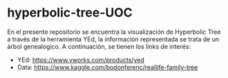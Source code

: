 # hyperbolic-tree-UOC

En el presente repositorio se encuentra la visualización de Hyperbolic Tree a través de la herramienta YEd, la información representada se trata de un árbol genealogico. A continuación, se tienen los links de interés:

* YEd: https://www.yworks.com/products/yed
* Data: https://www.kaggle.com/bodonferenc/reallife-family-tree
